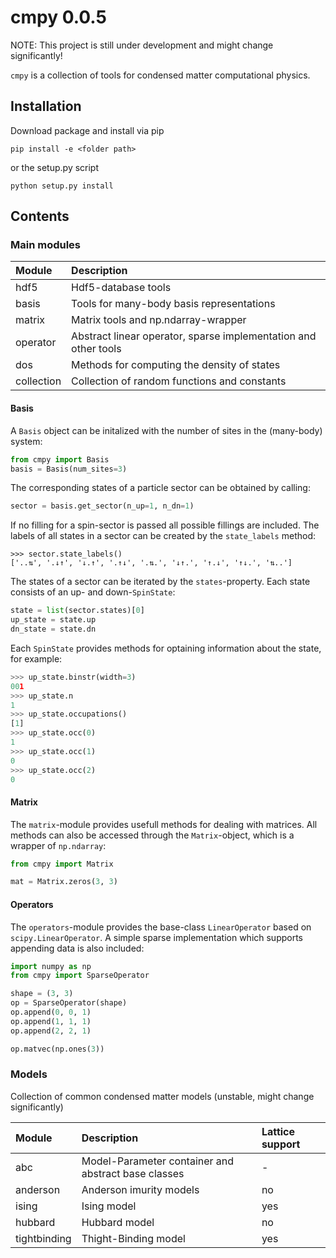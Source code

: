 # cmpy 0.0.5

NOTE: This project is still under development and might change significantly!

`cmpy` is a collection of tools for condensed matter computational physics.

## Installation

Download package and install via pip
````commandline
pip install -e <folder path>
````
or the setup.py script
````commandline
python setup.py install
````

## Contents


### Main modules

| Module | Description  |
|:-------|:-----|
| hdf5 | Hdf5-database tools |
| basis | Tools for many-body basis representations  |
| matrix | Matrix tools and np.ndarray-wrapper  |
| operator | Abstract linear operator, sparse implementation and other tools |
| dos | Methods for computing the density of states |
| collection | Collection of random functions and constants |

#### Basis

A ``Basis`` object can be initalized with the number of sites in the (many-body) system:

````python
from cmpy import Basis
basis = Basis(num_sites=3)
````

The corresponding states of a particle sector can be obtained by calling:
````python
sector = basis.get_sector(n_up=1, n_dn=1)
````
If no filling for a spin-sector is passed all possible fillings are included.
The labels of all states in a sector can be created by the ``state_labels`` method:
````text
>>> sector.state_labels()
['..⇅', '.↓↑', '↓.↑', '.↑↓', '.⇅.', '↓↑.', '↑.↓', '↑↓.', '⇅..']
````
The states of a sector can be iterated by the ``states``-property.
Each state consists of an up- and down-``SpinState``:
````python
state = list(sector.states)[0]
up_state = state.up
dn_state = state.dn
````
Each ``SpinState`` provides methods for optaining information about the state, for example:
`````python
>>> up_state.binstr(width=3)
001
>>> up_state.n
1
>>> up_state.occupations()
[1]
>>> up_state.occ(0)
1
>>> up_state.occ(1)
0
>>> up_state.occ(2)
0
`````


#### Matrix

The ``matrix``-module provides usefull methods for dealing with matrices.
All methods can also be accessed through the ``Matrix``-object, which is a wrapper of
``np.ndarray``:

````python
from cmpy import Matrix

mat = Matrix.zeros(3, 3)
````

#### Operators

The ``operators``-module provides the base-class ``LinearOperator`` based on ``scipy.LinearOperator``.
A simple sparse implementation which supports appending data is also included:
````python
import numpy as np
from cmpy import SparseOperator

shape = (3, 3)
op = SparseOperator(shape)
op.append(0, 0, 1)
op.append(1, 1, 1)
op.append(2, 2, 1)

op.matvec(np.ones(3))
````


### Models

Collection of common condensed matter models (unstable, might change significantly)

| Module | Description | Lattice support |
|:-------|:-----|:-------|
| abc | Model-Parameter container and abstract base classes  |  - |
| anderson | Anderson imurity models | no |
| ising | Ising model | yes |
| hubbard | Hubbard model | no |
| tightbinding | Thight-Binding model | yes |
